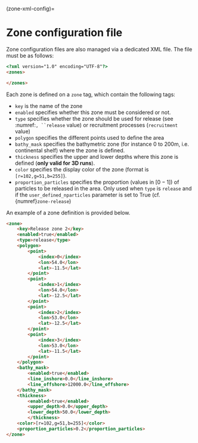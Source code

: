 (zone-xml-config)=

# Zone configuration file

Zone configuration files are also managed via a dedicated XML file. The file must be as follows:

```HTML
<?xml version="1.0" encoding="UTF-8"?>
<zones>

</zones>
```

Each zone is defined on a `zone` tag, which contain the following tags:

- `key` is the name of the zone
- `enabled` specifies whether this zone must be considered or not.
- `type` specifies whether the zone should be used for release (see :numref:``` , ``release ``` value) or recruitment processes (`recruitment` value)
- `polygon` specifies the different points used to define the area
- `bathy_mask` specifies the bathymetric zone (for instance 0 to 200m, i.e. continental shelf) where the zone is defined.
- `thickness` specifies the upper and lower depths where this zone is defined (**only valid for 3D runs**).
- `color` specifies the display color of the zone (format is `[r=102,g=51,b=255]`).
- `proportion_particles` specifies the proportion (values in $[0-1]$) of particles to be released in the area. Only used when `type` is `release` and if the `user_defined_nparticles` parameter is set to True (cf. {numref}`zone-release`)

An example of a zone definition is provided below.

```HTML
<zone>
    <key>Release zone 2</key>
    <enabled>true</enabled>
    <type>release</type>
    <polygon>
        <point>
            <index>0</index>
            <lon>54.0</lon>
            <lat>-11.5</lat>
        </point>
        <point>
            <index>1</index>
            <lon>54.0</lon>
            <lat>-12.5</lat>
        </point>
        <point>
            <index>2</index>
            <lon>53.0</lon>
            <lat>-12.5</lat>
        </point>
        <point>
            <index>3</index>
            <lon>53.0</lon>
            <lat>-11.5</lat>
        </point>
    </polygon>
    <bathy_mask>
        <enabled>true</enabled>
        <line_inshore>0.0</line_inshore>
        <line_offshore>12000.0</line_offshore>
    </bathy_mask>
    <thickness>
        <enabled>true</enabled>
        <upper_depth>0.0</upper_depth>
        <lower_depth>50.0</lower_depth>
        </thickness>
    <color>[r=102,g=51,b=255]</color>
    <proportion_particles>0.2</proportion_particles>
</zone>
```
